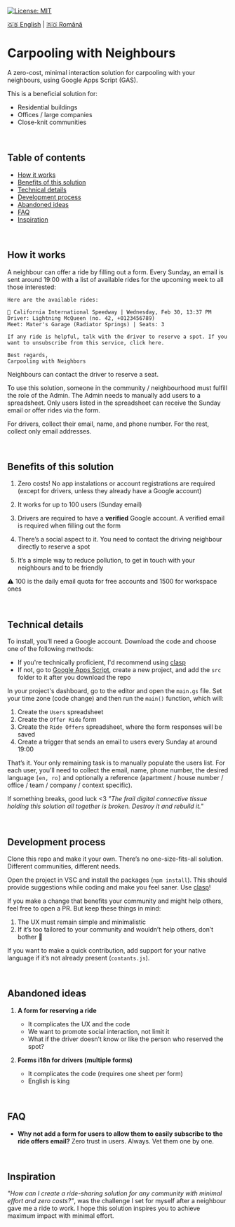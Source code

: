 [![License: MIT](https://img.shields.io/badge/License-MIT-yellow.svg)](https://opensource.org/licenses/MIT)

[:uk: English](./README.md) | [:romania: Română](./README.ro.md)

# Carpooling with Neighbours

A zero-cost, minimal interaction solution for carpooling with your neighbours, using Google Apps Script (GAS).

This is a beneficial solution for:
* Residential buildings
* Offices / large companies
* Close-knit communities

<br/>

## Table of contents

* [How it works](#how-it-works)
* [Benefits of this solution](#benefits-of-this-solution)
* [Technical details](#technical-details)
* [Development process](#development-process)
* [Abandoned ideas](#abandoned-ideas)
* [FAQ](#faq)
* [Inspiration](#inspiration)

<br/>

## How it works

A neighbour can offer a ride by filling out a form. Every Sunday, an email is sent around 19:00 with a list of available rides for the upcoming week to all those interested:

```
Here are the available rides:

🚗 California International Speedway | Wednesday, Feb 30, 13:37 PM
Driver: Lightning McQueen (no. 42, +0123456789)
Meet: Mater's Garage (Radiator Springs) | Seats: 3

If any ride is helpful, talk with the driver to reserve a spot. If you want to unsubscribe from this service, click here.

Best regards,
Carpooling with Neighbors
```

Neighbours can contact the driver to reserve a seat.

To use this solution, someone in the community / neighbourhood must fulfill the role of the Admin. The Admin needs to manually add users to a spreadsheet. Only users listed in the spreadsheet can receive the Sunday email or offer rides via the form.

For drivers, collect their email, name, and phone number. For the rest, collect only email addresses.

<br/>

## Benefits of this solution

1. Zero costs! No app instalations or account registrations are required (except for drivers, unless they already have a Google account)

2. It works for up to 100 users (Sunday email)

3. Drivers are required to have a **verified** Google account. A verified email is required when filling out the form

4. There’s a social aspect to it. You need to contact the driving neighbour directly to reserve a spot

5. It’s a simple way to reduce pollution, to get in touch with your neighbours and to be friendly

:warning: 100 is the daily email quota for free accounts and 1500 for workspace ones

<br/>

## Technical details

To install, you’ll need a Google account. Download the code and choose one of the following methods:
* If you're technically proficient, I'd recommend using [clasp](https://github.com/google/clasp)
* If not, go to [Google Apps Script](https://script.google.com/home), create a new project, and add the `src` folder to it after you download the repo

In your project's dashboard, go to the editor and open the `main.gs` file. Set your time zone (code change) and then run the `main()` function, which will:
1. Create the `Users` spreadsheet
2. Create the `Offer Ride` form
3. Create the `Ride Offers` spreadsheet, where the form responses will be saved
4. Create a trigger that sends an email to users every Sunday at around 19:00

That’s it. Your only remaining task is to manually populate the users list. For each user, you’ll need to collect the email, name, phone number, the desired language `[en, ro]` and optionally a reference (apartment / house number / office / team / company / context specific).

If something breaks, good luck <3 *"The frail digital connective tissue holding this solution all together is broken. Destroy it and rebuild it."*

<br/>

## Development process

Clone this repo and make it your own. There’s no one-size-fits-all solution. Different communities, different needs.

Open the project in VSC and install the packages (`npm install`). This should provide suggestions while coding and make you feel saner. Use [clasp](https://github.com/google/clasp)!

If you make a change that benefits your community and might help others, feel free to open a PR. But keep these things in mind:
1. The UX must remain simple and minimalistic
2. If it’s too tailored to your community and wouldn’t help others, don’t bother :shrug:

If you want to make a quick contribution, add support for your native language if it’s not already present (`contants.js`).

<br/>

## Abandoned ideas

1. **A form for reserving a ride**
   * It complicates the UX and the code
   * We want to promote social interaction, not limit it
   * What if the driver doesn’t know or like the person who reserved the spot?

2. **Forms i18n for drivers (multiple forms)**
   * It complicates the code (requires one sheet per form)
   * English is king

<br/>

## FAQ

* **Why not add a form for users to allow them to easily subscribe to the ride offers email?**
   Zero trust in users. Always. Vet them one by one.

<br/>

## Inspiration

*"How can I create a ride-sharing solution for any community with minimal effort and zero costs?"*, was the challenge I set for myself after a neighbour gave me a ride to work. I hope this solution inspires you to achieve maximum impact with minimal effort.
